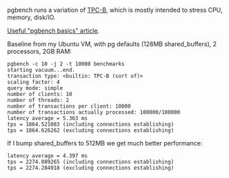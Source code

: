 pgbench runs a variation of [TPC-B](http://www.tpc.org/tpcb/default.asp), which is mostly intended to stress CPU, memory, disk/IO.

[Useful "pgbench basics" article](https://blog.codeship.com/tuning-postgresql-with-pgbench/).

Baseline from my Ubuntu VM, with pg defaults (128MB shared_buffers), 2 processors, 2GB RAM:

```
pgbench -c 10 -j 2 -t 10000 benchmarks
starting vacuum...end.
transaction type: <builtin: TPC-B (sort of)>
scaling factor: 4
query mode: simple
number of clients: 10
number of threads: 2
number of transactions per client: 10000
number of transactions actually processed: 100000/100000
latency average = 5.363 ms
tps = 1864.521083 (including connections establishing)
tps = 1864.626262 (excluding connections establishing)
```

If I bump shared_buffers to 512MB we get much better performance:

```
latency average = 4.397 ms
tps = 2274.089265 (including connections establishing)
tps = 2274.284918 (excluding connections establishing)
```